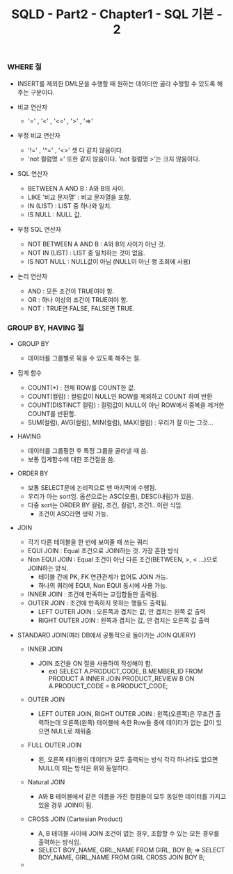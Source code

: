 ﻿---
title: "SQLD - Part2 - Chapter1 - SQL 기본 - 2"
categories:
  - SQLD
tags:
  - SQLD
---

### WHERE 절

- INSERT를 제외한 DML문을 수행할 때 원하는 데이터만 골라 수행할 수 있도록 해주는 구문이다.
- 비교 연산자

  - '=' , '<' , '<=' , '>' , '=>'

- 부정 비교 연산자
  - '!=' , '^=' , '<>' 셋 다 같지 않음이다.
  - 'not 컬럼명 =' 또한 같지 않음이다. 'not 컬럼명 >'는 크지 않음이다.
- SQL 연산자
  - BETWEEN A AND B : A와 B의 사이.
  - LIKE '비교 문자열' : 비교 문자열을 포함.
  - IN (LIST) : LIST 중 하나와 일치.
  - IS NULL : NULL 값.
- 부정 SQL 연산자
  - NOT BETWEEN A AND B : A와 B의 사이가 아닌 것.
  - NOT IN (LIST) : LIST 중 일치하는 것이 없음.
  - IS NOT NULL : NULL값이 아님 (NULL이 아닌 행 조회에 사용)
- 논리 연산자
  - AND : 모든 조건이 TRUE여야 함.
  - OR : 하나 이상의 조건이 TRUE여야 함.
  - NOT : TRUE면 FALSE, FALSE면 TRUE.

### GROUP BY, HAVING 절

- GROUP BY

  - 데이터를 그룹별로 묶을 수 있도록 해주는 절.

- 집계 함수

  - COUNT(\*) : 전체 ROW를 COUNT한 값.
  - COUNT(컬럼) : 컬럼값이 NULL인 ROW를 제외하고 COUNT 하여 반환
  - COUNT(DISTINCT 컬럼) : 컬럼값이 NULL이 아닌 ROW에서 중복을 제거한 COUNT를 반환함.
  - SUM(컬럼), AVG(컬럼), MIN(컬럼), MAX(컬럼) : 우리가 잘 아는 그것...

- HAVING

  - 데이터를 그룹핑한 후 특정 그룹을 골라낼 때 씀.
  - 보통 집계함수에 대한 조건절을 씀.

- ORDER BY

  - 보통 SELECT문에 논리적으로 맨 마지막에 수행됨.
  - 우리가 아는 sort임. 옵션으로는 ASC(오름), DESC(내림)가 있음.
  - 다중 sort는 ORDER BY 컬럼, 조건, 컬럼1, 조건1...이런 식임.
    - 조건이 ASC라면 생략 가능.

- JOIN

  - 각기 다른 테이블을 한 번에 보여줄 때 쓰는 쿼리
  - EQUI JOIN : Equal 조건으로 JOIN하는 것. 가장 흔한 방식
  - Non EQUI JOIN : Equal 조건이 아닌 다른 조건(BETWEEN, >, < ...)으로 JOIN하는 방식.
    - 테이블 간에 PK, FK 연관관계가 없어도 JOIN 가능.
    - 하나의 쿼리에 EQUI, Non EQUI 동시에 사용 가능.
  - INNER JOIN : 조건에 만족하는 교집합들만 출력됨.
  - OUTER JOIN : 조건에 만족하지 못하는 행들도 출력됨.
    - LEFT OUTER JOIN : 오른쪽과 겹치는 값, 안 겹치는 왼쪽 값 출력
    - RIGHT OUTER JOIN : 왼쪽과 겹치는 값, 안 겹치는 오른쪽 값 출력

- STANDARD JOIN(여러 DB에서 공통적으로 돌아가는 JOIN QUERY)

  - INNER JOIN

    - JOIN 조건을 ON 절을 사용하여 작성해야 함.
      - ex) SELECT A.PRODUCT_CODE, B.MEMBER_ID FROM PRODUCT A INNER JOIN PRODUCT_REVIEW B ON A.PRODUCT_CODE = B.PRODUCT_CODE;

  - OUTER JOIN

    - LEFT OUTER JOIN, RIGHT OUTER JOIN : 왼쪽(오른쪽)은 무조건 출력하는데 오른쪽(왼쪽) 테이블에 속한 Row들 중에 데이터가 없는 값이 있으면 NULL로 채워줌.

  - FULL OUTER JOIN

    - 왼, 오른쪽 테이블의 데이터가 모두 출력되는 방식 각각 하나라도 없으면 NULL이 되는 방식은 위와 동일하다.

  - Natural JOIN

    - A와 B 테이블에서 같은 이름을 가진 컬럼들이 모두 동일한 데이터를 가지고 있을 경우 JOIN이 됨.

  - CROSS JOIN (Cartesian Product)

    - A, B 테이블 사이에 JOIN 조건이 없는 경우, 조합할 수 있는 모든 경우를 출력하는 방식임.
    - SELECT BOY_NAME, GIRL_NAME FROM GIRL, BOY B;
      => SELECT BOY_NAME, GIRL_NAME FROM GIRL CROSS JOIN BOY B;

  -
